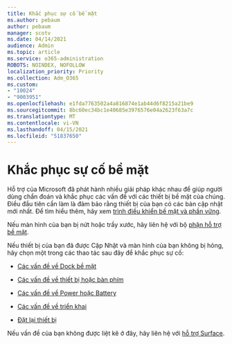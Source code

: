 ```yaml
---
title: Khắc phục sự cố bề mặt
ms.author: pebaum
author: pebaum
manager: scotv
ms.date: 04/14/2021
audience: Admin
ms.topic: article
ms.service: o365-administration
ROBOTS: NOINDEX, NOFOLLOW
localization_priority: Priority
ms.collection: Adm_O365
ms.custom:
- "10024"
- "9003951"
ms.openlocfilehash: e1fda7763502a4a816874e1ab44d6f8215a21be9
ms.sourcegitcommit: 8bc60ec34bc1e40685e3976576e04a2623f63a7c
ms.translationtype: MT
ms.contentlocale: vi-VN
ms.lasthandoff: 04/15/2021
ms.locfileid: "51837650"
---
```

# <a name="troubleshoot-surface"></a>Khắc phục sự cố bề mặt

Hỗ trợ của Microsoft đã phát hành nhiều giải pháp khác nhau để giúp người dùng chẩn đoán và khắc phục các vấn đề với các thiết bị bề mặt của chúng. Điều đầu tiên cần làm là đảm bảo rằng thiết bị của bạn có các bản cập nhật mới nhất. Để tìm hiểu thêm, hãy xem [trình điều khiển bề mặt và phần vững](https://docs.microsoft.com/surface/support-solutions-surface#surface-drivers-and-firmware).

Nếu màn hình của bạn bị nứt hoặc trầy xước, hãy liên hệ với bộ [phận hỗ trợ bề mặt](https://docs.microsoft.com/surface/contact-surface-support?tabs=online).

Nếu thiết bị của bạn đã được Cập Nhật và màn hình của bạn không bị hỏng, hãy chọn một trong các thao tác sau đây để khắc phục sự cố:
 
- [Các vấn đề về Dock bề mặt](https://docs.microsoft.com/surface/support-solutions-surface#surface-dock-issues)
 
- [Các vấn đề về thiết bị hoặc bàn phím](https://support.microsoft.com/sbs/surface/troubleshoot-your-surface-type-cover-or-keyboard-5b7ed1a7-bedd-5164-94a7-87f8e95df3fe?)
 
- [Các vấn đề về Power hoặc Battery](https://docs.microsoft.com/surface/support-solutions-surface#surface-power-or-battery-issues)
 
- [Các vấn đề về triển khai](https://docs.microsoft.com/surface/support-solutions-surface#deployment-issues)
 
- [Đặt lại thiết bị](https://docs.microsoft.com/surface/support-solutions-surface#reset-device)

Nếu vấn đề của bạn không được liệt kê ở đây, hãy liên hệ với [hỗ trợ Surface](https://docs.microsoft.com/surface/contact-surface-support?tabs=online).

